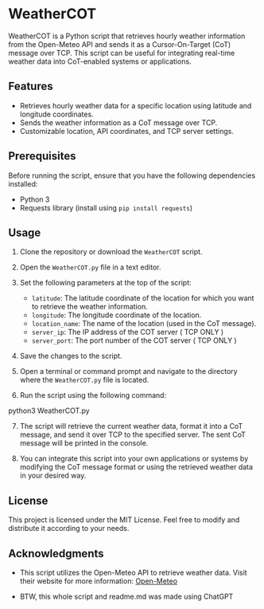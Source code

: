 # WeatherCOT

WeatherCOT is a Python script that retrieves hourly weather information from the Open-Meteo API and sends it as a Cursor-On-Target (CoT) message over TCP. This script can be useful for integrating real-time weather data into CoT-enabled systems or applications.

## Features

- Retrieves hourly weather data for a specific location using latitude and longitude coordinates.
- Sends the weather information as a CoT message over TCP.
- Customizable location, API coordinates, and TCP server settings.

## Prerequisites

Before running the script, ensure that you have the following dependencies installed:

- Python 3
- Requests library (install using `pip install requests`)

## Usage

1. Clone the repository or download the `WeatherCOT` script.

2. Open the `WeatherCOT.py` file in a text editor.

3. Set the following parameters at the top of the script:

   - `latitude`: The latitude coordinate of the location for which you want to retrieve the weather information.
   - `longitude`: The longitude coordinate of the location.
   - `location_name`: The name of the location (used in the CoT message).
   - `server_ip`: The IP address of the COT server ( TCP ONLY )
   - `server_port`: The port number of the COT server ( TCP ONLY )

4. Save the changes to the script.

5. Open a terminal or command prompt and navigate to the directory where the `WeatherCOT.py` file is located.

6. Run the script using the following command:

python3 WeatherCOT.py


7. The script will retrieve the current weather data, format it into a CoT message, and send it over TCP to the specified server. The sent CoT message will be printed in the console.

8. You can integrate this script into your own applications or systems by modifying the CoT message format or using the retrieved weather data in your desired way.

## License

This project is licensed under the MIT License. Feel free to modify and distribute it according to your needs.

## Acknowledgments

- This script utilizes the Open-Meteo API to retrieve weather data. Visit their website for more information: [Open-Meteo](https://open-meteo.com/)

- BTW, this whole script and readme.md was made using ChatGPT
